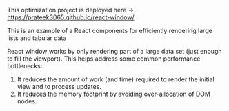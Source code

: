This optimization project is deployed here -> https://prateek3065.github.io/react-window/

This is an example of a React components for efficiently rendering large lists and tabular data

React window works by only rendering part of a large data set (just enough to fill the viewport). This helps address some common performance bottlenecks:

1. It reduces the amount of work (and time) required to render the initial view and to process updates.
2. It reduces the memory footprint by avoiding over-allocation of DOM nodes.
